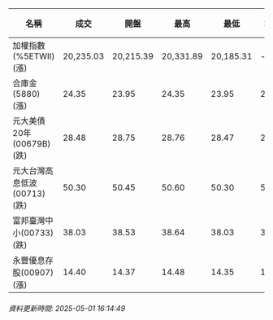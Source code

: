 | 名稱 | 成交 | 開盤 | 最高 | 最低 | 均價 | 成交金額(億) | 昨收 | 漲跌幅 | 漲跌 | 總量 | 昨量 | 振幅 |
| -------- | -------- | -------- | -------- |-------- | -------- | -------- |-------- |-------- |-------- | -------- | -------- |-------- |
|加權指數(%5ETWII) (漲)|20,235.03|20,215.39|20,331.89|20,185.31|-|2,736.73|20,232.63|0.01%|2.40|5,033,307|0|0.72%|
|合庫金(5880) (漲)|24.35|23.95|24.35|23.95|24.25|2.57|24.10|1.04%|0.25|10,616|9,762|1.66%|
|元大美債20年(00679B) (跌)|28.48|28.75|28.76|28.47|28.58|10.25|28.53|0.18%|0.05|35,878|26,476|1.02%|
|元大台灣高息低波(00713) (跌)|50.30|50.45|50.60|50.30|50.42|4.32|50.45|0.30%|0.15|8,564|8,927|0.59%|
|富邦臺灣中小(00733) (跌)|38.03|38.53|38.64|38.03|38.36|0.414|38.53|1.30%|0.50|1,078|921|1.58%|
|永豐優息存股(00907) (漲)|14.40|14.37|14.48|14.35|14.40|0.439|14.33|0.49%|0.07|3,046|1,438|0.91%|
###### 資料更新時間: 2025-05-01 16:14:49